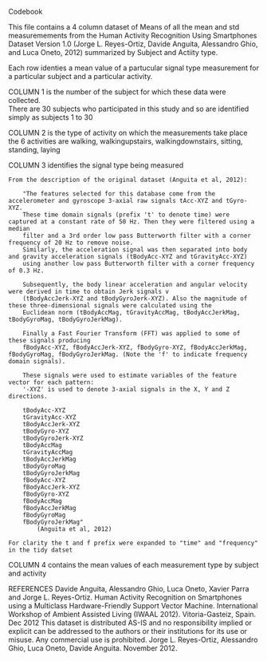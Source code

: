 


Codebook

This file contains a 4 column dataset of Means of all the mean and std measuremements from the Human Activity Recognition Using Smartphones Dataset Version 1.0
(Jorge L. Reyes-Ortiz, Davide Anguita, Alessandro Ghio, and Luca Oneto, 2012) summarized by Subject and Actiity type. 

Each row identies a mean value of a partucular signal type measurement for a particular subject and a particular activity. 


COLUMN 1 is the number of the subject for which these data were collected.  
	There are 30 subjects who participated in this study and so are identified simply as subjects 1 to 30


COLUMN 2 is the type of activity on which the measurements take place
	the 6 activities are walking, walkingupstairs, walkingdownstairs, sitting, standing, laying

COLUMN 3 identifies the signal type being measured

	From the description of the original dataset (Anguita et al, 2012):

		"The features selected for this database come from the accelerometer and gyroscope 3-axial raw signals tAcc-XYZ and tGyro-XYZ. 
		These time domain signals (prefix 't' to denote time) were captured at a constant rate of 50 Hz. Then they were filtered using a median 
		filter and a 3rd order low pass Butterworth filter with a corner frequency of 20 Hz to remove noise. 
		Similarly, the acceleration signal was then separated into body and gravity acceleration signals (tBodyAcc-XYZ and tGravityAcc-XYZ) 
		using another low pass Butterworth filter with a corner frequency of 0.3 Hz. 

		Subsequently, the body linear acceleration and angular velocity were derived in time to obtain Jerk signals v
		(tBodyAccJerk-XYZ and tBodyGyroJerk-XYZ). Also the magnitude of these three-dimensional signals were calculated using the 
		Euclidean norm (tBodyAccMag, tGravityAccMag, tBodyAccJerkMag, tBodyGyroMag, tBodyGyroJerkMag). 

		Finally a Fast Fourier Transform (FFT) was applied to some of these signals producing 
		fBodyAcc-XYZ, fBodyAccJerk-XYZ, fBodyGyro-XYZ, fBodyAccJerkMag, fBodyGyroMag, fBodyGyroJerkMag. (Note the 'f' to indicate frequency domain signals). 

		These signals were used to estimate variables of the feature vector for each pattern:  
		'-XYZ' is used to denote 3-axial signals in the X, Y and Z directions.

		tBodyAcc-XYZ
		tGravityAcc-XYZ
		tBodyAccJerk-XYZ
		tBodyGyro-XYZ
		tBodyGyroJerk-XYZ
		tBodyAccMag
		tGravityAccMag
		tBodyAccJerkMag
		tBodyGyroMag
		tBodyGyroJerkMag
		fBodyAcc-XYZ
		fBodyAccJerk-XYZ
		fBodyGyro-XYZ
		fBodyAccMag
		fBodyAccJerkMag
		fBodyGyroMag
		fBodyGyroJerkMag"
			(Anguita et al, 2012)

	For clarity the t and f prefix were expanded to "time" and "frequency" in the tidy datset



COLUMN 4 contains the mean values of each measurement type by subject and activity




REFERENCES
Davide Anguita, Alessandro Ghio, Luca Oneto, Xavier Parra and Jorge L. Reyes-Ortiz. Human Activity Recognition on Smartphones using a Multiclass Hardware-Friendly 
Support Vector Machine. International Workshop of Ambient Assisted Living (IWAAL 2012). Vitoria-Gasteiz, Spain. Dec 2012
This dataset is distributed AS-IS and no responsibility implied or explicit can be addressed to the authors or their institutions 
for its use or misuse. Any commercial use is prohibited.  Jorge L. Reyes-Ortiz, Alessandro Ghio, Luca Oneto, Davide Anguita. November 2012.

